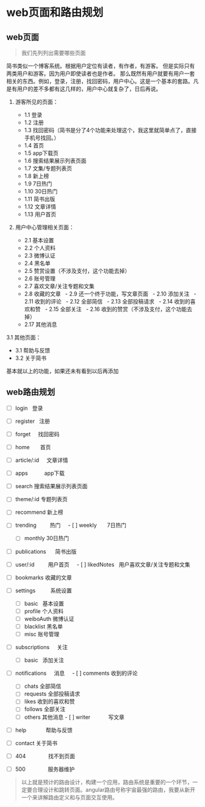 # web页面和路由规划
## web页面
> 我们先列列出需要哪些页面

简书类似一个博客系统。根据用户定位有读者，有作者，有游客。 但是实际只有两类用户和游客。因为用户即使读者也是作者。
那么既然有用户就要有用户一套相关的东西。例如，登录，注册，找回密码，用户中心。这是一个基本的套路。凡是有用户的差不多都有这几样的，用户中心就复杂了，日后再说。


1. 游客所见的页面：
     - 1.1  登录
     - 1.2  注册
     - 1.3  找回密码（简书是分了4个功能来处理这个，我这里就简单点了，直接手机号找回。）
     - 1.4  首页
     - 1.5  app下载页
     - 1.6  搜索结果展示列表页面
     - 1.7  文集/专题列表页
     - 1.8  新上榜
     - 1.9  7日热门
     - 1.10 30日热门
     - 1.11 简书出版
     - 1.12 文章详情
     - 1.13 用户首页
 
2. 用户中心管理相关页面：
   - 2.1 基本设置
   - 2.2 个人资料 
   - 2.3 微博认证
   - 2.4 黑名单
   - 2.5 赞赏设置（不涉及支付，这个功能去掉）
   - 2.6 账号管理
   - 2.7 喜欢文章/关注专题和文集
   - 2.8 收藏的文章
   - 2.9 还一个终于功能，写文章页面
   - 2.10 添加关注
   - 2.11 收到的评论
   - 2.12 全部简信
   - 2.13 全部投稿请求
   - 2.14 收到的喜欢和赞
   - 2.15 全部关注
   - 2.16 收到的赞赏（不涉及支付，这个功能去掉）
   - 2.17 其他消息

3.1 其他页面：
   - 3.1 帮助与反馈
   - 3.2 关于简书

基本就以上的功能，如果还未有看到以后再添加

## web路由规划

 - [ ] login             登录
 - [ ] register          注册
 - [ ] forget            找回密码
 - [ ] home              首页
 - [ ] article/:id       文章详情
 - [ ] apps              app下载
 - [ ] search            搜索结果展示列表页面
 - [ ] theme/:id         专题列表页 
 - [ ] recommend         新上榜
 - [ ] trending          热门
     - [ ] weekly        7日热门
     - [ ] monthly       30日热门
 - [ ] publications      简书出版
 - [ ] user/:id          用户首页
     - [ ] likedNotes    用户喜欢文章/关注专题和文集
 - [ ] bookmarks         收藏的文章
 - [ ] settings          系统设置
     - [ ] basic         基本设置
     - [ ] profile       个人资料
     - [ ] weiboAuth     微博认证
     - [ ] blacklist     黑名单
     - [ ] misc          账号管理
 - [ ] subscriptions     关注
     - [ ] basic         添加关注
 - [ ] notifications     消息
     - [ ] comments      收到的评论
     - [ ] chats         全部简信
     - [ ] requests      全部投稿请求
     - [ ] likes         收到的喜欢和赞
     - [ ] follows       全部关注
     - [ ] others        其他消息
 - [ ] writer            写文章
 - [ ] help              帮助与反馈
 - [ ] contact           关于简书
 - [ ] 404               找不到页面
 - [ ] 500               服务器维护
 
 
> 以上就是预计的路由设计，构建一个应用，路由系统是重要的一个环节，一定要合理设计和跳转页面。angular路由号称宇宙最强的路由，我要从新开一个来讲解路由定义和与页面交互使用。
 
 
 
